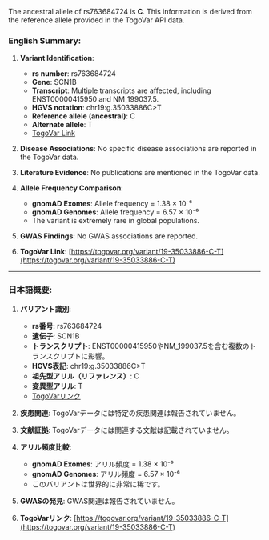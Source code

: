 The ancestral allele of rs763684724 is **C**. This information is derived from the reference allele provided in the TogoVar API data.

### English Summary:
1. **Variant Identification**:
   - **rs number**: rs763684724
   - **Gene**: SCN1B
   - **Transcript**: Multiple transcripts are affected, including ENST00000415950 and NM_199037.5.
   - **HGVS notation**: chr19:g.35033886C>T
   - **Reference allele (ancestral)**: C
   - **Alternate allele**: T
   - [TogoVar Link](https://togovar.org/variant/19-35033886-C-T)

2. **Disease Associations**: No specific disease associations are reported in the TogoVar data.

3. **Literature Evidence**: No publications are mentioned in the TogoVar data.

4. **Allele Frequency Comparison**:
   - **gnomAD Exomes**: Allele frequency = 1.38 × 10⁻⁶
   - **gnomAD Genomes**: Allele frequency = 6.57 × 10⁻⁶
   - The variant is extremely rare in global populations.

5. **GWAS Findings**: No GWAS associations are reported.

6. **TogoVar Link**: [https://togovar.org/variant/19-35033886-C-T](https://togovar.org/variant/19-35033886-C-T)

---

### 日本語概要:
1. **バリアント識別**:
   - **rs番号**: rs763684724
   - **遺伝子**: SCN1B
   - **トランスクリプト**: ENST00000415950やNM_199037.5を含む複数のトランスクリプトに影響。
   - **HGVS表記**: chr19:g.35033886C>T
   - **祖先型アリル（リファレンス）**: C
   - **変異型アリル**: T
   - [TogoVarリンク](https://togovar.org/variant/19-35033886-C-T)

2. **疾患関連**: TogoVarデータには特定の疾患関連は報告されていません。

3. **文献証拠**: TogoVarデータには関連する文献は記載されていません。

4. **アリル頻度比較**:
   - **gnomAD Exomes**: アリル頻度 = 1.38 × 10⁻⁶
   - **gnomAD Genomes**: アリル頻度 = 6.57 × 10⁻⁶
   - このバリアントは世界的に非常に稀です。

5. **GWASの発見**: GWAS関連は報告されていません。

6. **TogoVarリンク**: [https://togovar.org/variant/19-35033886-C-T](https://togovar.org/variant/19-35033886-C-T)